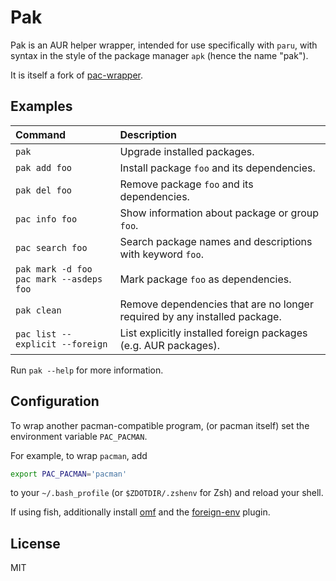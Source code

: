 # Pak

Pak is an AUR helper wrapper, intended for use specifically with `paru`, with syntax in the style of the package manager `apk` (hence the name "pak"). 

It is itself a fork of [pac-wrapper](https://github.com/eatsu/pac-wrapper).

## Examples

Command | Description
:-- | :--
`pak` | Upgrade installed packages.
`pak add foo` | Install package `foo` and its dependencies.
`pak del foo` | Remove package `foo` and its dependencies.
`pac info foo` | Show information about package or group `foo`.
`pac search foo` | Search package names and descriptions with keyword `foo`.
`pak mark -d foo` <br> `pac mark --asdeps foo` | Mark package `foo` as dependencies.
`pak clean` | Remove dependencies that are no longer required by any installed package.
`pac list --explicit --foreign`| List explicitly installed foreign packages (e.g. AUR packages).

Run `pak --help` for more information.

## Configuration

To wrap another pacman-compatible program,
(or pacman itself) set the environment variable `PAC_PACMAN`.

For example, to wrap `pacman`, add

```sh
export PAC_PACMAN='pacman'
```

to your `~/.bash_profile` (or `$ZDOTDIR/.zshenv` for Zsh) and reload your shell.

If using fish, additionally install [omf](https://github.com/oh-my-fish/oh-my-fish) and the [foreign-env](https://github.com/oh-my-fish/plugin-foreign-env) plugin.

## License

MIT
